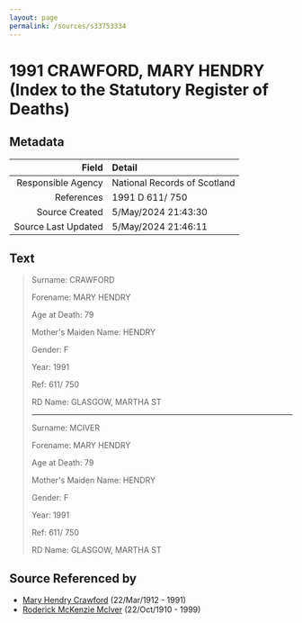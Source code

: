 ```yaml
---
layout: page
permalink: /sources/s33753334
---
```


# 1991 CRAWFORD, MARY HENDRY (Index to the Statutory Register of Deaths)

## Metadata
Field | Detail
---:|:---
Responsible Agency | National Records of Scotland
References | 1991 D 611/ 750
Source Created | 5/May/2024 21:43:30
Source Last Updated | 5/May/2024 21:46:11

## Text

> Surname: CRAWFORD
>
> Forename: MARY HENDRY
>
> Age at Death: 79
>
> Mother's Maiden Name: HENDRY
>
> Gender: F
>
> Year: 1991
>
> Ref: 611/ 750
>
> RD Name: GLASGOW, MARTHA ST
>
> ---
>
> Surname: MCIVER
>
> Forename: MARY HENDRY
>
> Age at Death: 79
>
> Mother's Maiden Name: HENDRY
>
> Gender: F
>
> Year: 1991
>
> Ref: 611/ 750
>
> RD Name: GLASGOW, MARTHA ST
>

## Source Referenced by

* [Mary Hendry Crawford](../people/@465270@-mary-hendry-crawford-b1912-3-22-d1991.md) (22/Mar/1912 - 1991)
* [Roderick McKenzie McIver](../people/@90830540@-roderick-mckenzie-mciver-b1910-10-22-d1999.md) (22/Oct/1910 - 1999)
